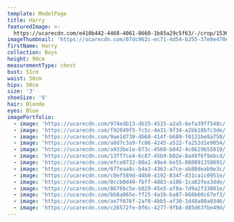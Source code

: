 ```yaml
---
template: ModelPage
title: Harry
featuredImage: >-
  https://ucarecdn.com/e410b442-4468-4061-8660-1b85a29c5f63/-/crop/1536x1068/0,38/-/preview/
imageThumbnail: 'https://ucarecdn.com/07dc962c-ec71-4d54-b255-37e9e470e226/'
firstName: Harry
collection: Boys
height: 98cm
measurementType: chest
bust: 51cm
waist: 50cm
hips: 50cm
size: '3'
shoeSize: '9'
hair: Blonde
eyes: Blue
imagePortfolio:
  - image: 'https://ucarecdn.com/974edb13-db15-4515-a2a5-6efa39ff548c/'
  - image: 'https://ucarecdn.com/f92049f5-fc5c-4e31-9f34-a2bb18b7c3de/'
  - image: 'https://ucarecdn.com/9ae1d730-db68-414f-b689-f0131be8a750/'
  - image: 'https://ucarecdn.com/a8d7c3a9-fc06-4245-a522-fa252d1e9054/'
  - image: 'https://ucarecdn.com/a933be1e-073c-4560-b042-4c0629b55819/'
  - image: 'https://ucarecdn.com/13ff7ce4-6c87-45b9-b02e-8a49f6f9ebcd/'
  - image: 'https://ucarecdn.com/efce0732-00a1-49e4-be55-080091350091/'
  - image: 'https://ucarecdn.com/677eaa8c-b4a3-4363-a7ce-ab88deab9e3c/'
  - image: 'https://ucarecdn.com/c0ef589d-d4b8-4192-834f-d31ca1c0951e/'
  - image: 'https://ucarecdn.com/0ccb0d49-fbff-4083-a106-1ca82fea3dde/'
  - image: 'https://ucarecdn.com/8676bc5e-b829-45e5-af8a-7d9a2f33081e/'
  - image: 'https://ucarecdn.com/bb8a865e-ff25-4a1b-ba87-868b60c67ef3/'
  - image: 'https://ucarecdn.com/ae7f676f-2af0-4bb5-af30-1d48a80a0346/'
  - image: 'https://ucarecdn.com/c26572fe-0f6c-4277-9fb8-d85d63fbe49d/'
---
```


